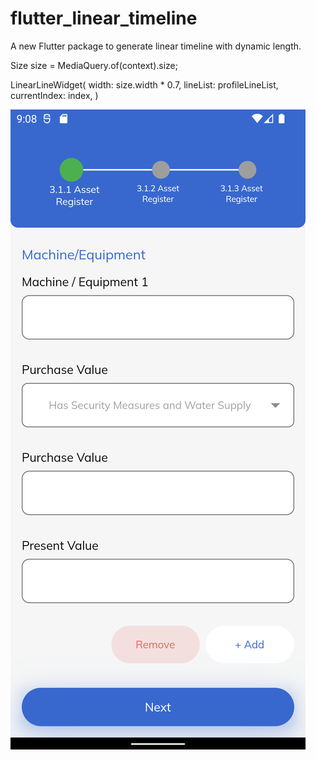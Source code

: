 # flutter_linear_timeline
A new Flutter package to generate linear timeline with dynamic length.

Size size = MediaQuery.of(context).size;

LinearLineWidget(
width: size.width * 0.7,
lineList: profileLineList,
currentIndex: index,
)

![Image description](/assets/1.png)
